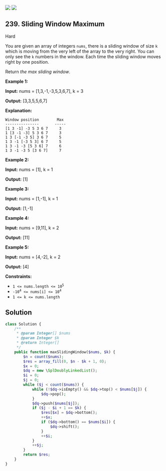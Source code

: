[![](https://img.shields.io/github/stars/javadev/LeetCode-in-All?label=Stars&style=flat-square)](https://github.com/javadev/LeetCode-in-All)
[![](https://img.shields.io/github/forks/javadev/LeetCode-in-All?label=Fork%20me%20on%20GitHub%20&style=flat-square)](https://github.com/javadev/LeetCode-in-All/fork)

## 239\. Sliding Window Maximum

Hard

You are given an array of integers `nums`, there is a sliding window of size `k` which is moving from the very left of the array to the very right. You can only see the `k` numbers in the window. Each time the sliding window moves right by one position.

Return _the max sliding window_.

**Example 1:**

**Input:** nums = [1,3,-1,-3,5,3,6,7], k = 3

**Output:** [3,3,5,5,6,7]

**Explanation:**

    Window position        Max
    ---------------       -----
    [1 3 -1] -3 5 3 6 7     3
    1 [3 -1 -3] 5 3 6 7     3
    1 3 [-1 -3 5] 3 6 7     5
    1 3 -1 [-3 5 3] 6 7     5
    1 3 -1 -3 [5 3 6] 7     6
    1 3 -1 -3 5 [3 6 7]     7 

**Example 2:**

**Input:** nums = [1], k = 1

**Output:** [1] 

**Example 3:**

**Input:** nums = [1,-1], k = 1

**Output:** [1,-1] 

**Example 4:**

**Input:** nums = [9,11], k = 2

**Output:** [11] 

**Example 5:**

**Input:** nums = [4,-2], k = 2

**Output:** [4] 

**Constraints:**

*   <code>1 <= nums.length <= 10<sup>5</sup></code>
*   <code>-10<sup>4</sup> <= nums[i] <= 10<sup>4</sup></code>
*   `1 <= k <= nums.length`

## Solution

```php
class Solution {
    /**
     * @param Integer[] $nums
     * @param Integer $k
     * @return Integer[]
     */
    public function maxSlidingWindow($nums, $k) {
        $n = count($nums);
        $res = array_fill(0, $n - $k + 1, 0);
        $x = 0;
        $dq = new \SplDoublyLinkedList();
        $i = 0;
        $j = 0;
        while ($j < count($nums)) {
            while (!$dq->isEmpty() && $dq->top() < $nums[$j]) {
                $dq->pop();
            }
            $dq->push($nums[$j]);
            if ($j - $i + 1 == $k) {
                $res[$x] = $dq->bottom();
                ++$x;
                if ($dq->bottom() == $nums[$i]) {
                    $dq->shift();
                }
                ++$i;
            }
            ++$j;
        }
        return $res;
    }
}
```